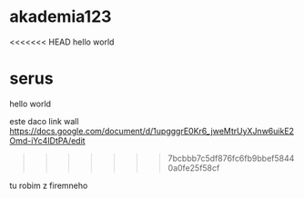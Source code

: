 # akademia123
<<<<<<< HEAD
hello world 

serus
=======
hello world



este daco link wall https://docs.google.com/document/d/1upgggrE0Kr6_jweMtrUyXJnw6uikE2Omd-iYc4IDtPA/edit
>>>>>>> 7bcbbb7c5df876fc6fb9bbef58440a0fe25f58cf






















tu robim z firemneho
